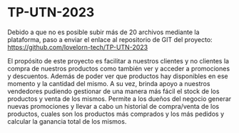 # TP-UTN-2023

Debido a que no es posible subir más de 20 archivos mediante la plataforma, paso a enviar el enlace al repositorio de GIT del
proyecto: https://github.com/lovelorn-tech/TP-UTN-2023

El propósito de este proyecto es facilitar a nuestros clientes y no clientes la compra de nuestros productos como también ver
y acceder a promociones y descuentos. Además de poder ver que productos hay disponibles en ese momento y la cantidad del mismo.
A su vez, brinda apoyo a nuestros vendedores pudiendo gestionar de una manera más fácil el stock de los productos y venta de los
mismos.
Permite a los dueños del negocio generar nuevas promociones y llevar a cabo un historial de compra/venta de los productos, cuales
son los productos más comprados y los más pedidos y calcular la ganancia total de los mismos.
